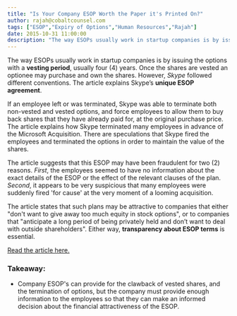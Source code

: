 ```yaml
---
title: "Is Your Company ESOP Worth the Paper it's Printed On?"
author: rajah@cobaltcounsel.com
tags: ["ESOP","Expiry of Options","Human Resources","Rajah"]
date: 2015-10-31 11:00:00
description: "The way ESOPs usually work in startup companies is by issuing the options with a vesting period, usually four years. Once the shares are vested an optionee may purchase and own the shares. However, Skype followed different conventions."
---
```




The way ESOPs usually work in startup companies is by issuing the options with a **vesting period**, usually four (4) years. Once the shares are vested an optionee may purchase and own the shares. However, *Skype* followed different conventions. The article explains Skype’s **unique ESOP agreement**. 

If an employee left or was terminated, Skype was able to terminate both non-vested and vested options, and force employees to allow them to buy back shares that they have already paid for, at the original purchase price. The article explains how Skype terminated many employees in advance of the Microsoft Acquisition. There are speculations that Skype fired the employees and terminated the options in order to maintain the value of the shares.

The article suggests that this ESOP may have been fraudulent for two (2) reasons. *First*, the employees seemed to have no information about the exact details of the ESOP or the effect of the relevant clauses of the plan. *Second*, it appears to be very suspicious that many employees were suddenly fired 'for cause' at the very moment of a looming acquisition.

The article states that such plans may be attractive to companies that either "don't want to give away too much equity in stock options", or to companies that "anticipate a long period of being privately held and don’t want to deal with outside shareholders". Either way, **transparency about ESOP terms** is essential.

[Read the article here.](http://techcrunch.com/2011/06/26/skypes-worthless-employee-stock-option-plan-heres-why-they-did-it/)

### Takeaway:
- Company ESOP's can provide for the clawback of vested shares, and the termination of options, but the company must provide enough information to the employees so that they can make an informed decision about the financial attractiveness of the ESOP.

 
